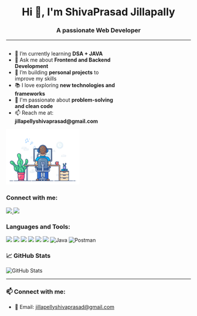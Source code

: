 <h1 align="center">Hi 👋, I'm ShivaPrasad Jillapally</h1>
<h3 align="center">A passionate Web Developer</h3>
<hr>
<div align="center">
  <div style="display: inline-block; max-width: 100%; text-align: left;">
    
  <div style="display: inline-block; vertical-align: top; width: 60%; min-width: 250px;">
    <ul>
      <li>🌱 I’m currently learning <strong>DSA + JAVA</strong></li>
      <li>💬 Ask me about <strong>Frontend and Backend Development</strong></li>
      <li>🚀 I’m building <strong>personal projects</strong> to improve my skills</li>
      <li>📚 I love exploring <strong>new technologies and frameworks</strong></li>
      <li>🧠 I'm passionate about <strong>problem-solving and clean code</strong></li>
      <li>📫 Reach me at: <strong>jillapellyshivaprasad@gmail.com</strong></li>
    </ul>
  </div>

  <div style="display: inline-block; vertical-align: top; width: 35%; min-width: 200px; text-align: center;">
    <img src="https://github.com/Shiva-ux67/Shiva-ux67/blob/main/coding.gif?raw=true" width="250px" alt="Coding gif" />
  </div>

  </div>
</div>




### Connect with me:

<p align="left">
  <a href="[https://www.linkedin.com/in/your-link](https://www.linkedin.com/in/shivaprasad-jillapally-181087334)" target="_blank">
 <img src="https://img.icons8.com/fluency/48/linkedin.png" width="30px" />
  </a>
  <a href="[https://www.instagram.com/your-profile/](https://www.instagram.com/invites/contact/?utm_source=ig_contact_invite&utm_medium=copy_link&utm_content=mq6xit0)" target="_blank">
    <img src="https://img.icons8.com/color/48/instagram-new--v1.png" width="30px" />
  </a>
</p>


### Languages and Tools:

<p align="left">
  <img src="https://cdn.jsdelivr.net/gh/devicons/devicon/icons/html5/html5-original.svg" width="40px"/>
  <img src="https://cdn.jsdelivr.net/gh/devicons/devicon/icons/css3/css3-original.svg" width="40px"/>
  <img src="https://cdn.jsdelivr.net/gh/devicons/devicon/icons/javascript/javascript-original.svg" width="40px"/>
  <img src="https://cdn.jsdelivr.net/gh/devicons/devicon/icons/react/react-original.svg" width="40px"/>
  <img src="https://cdn.jsdelivr.net/gh/devicons/devicon/icons/mysql/mysql-original.svg" width="40px"/>
  <img src="https://cdn.jsdelivr.net/gh/devicons/devicon/icons/python/python-original.svg" width="40px"/>
  <img src="https://cdn.jsdelivr.net/gh/devicons/devicon/icons/java/java-original.svg" width="40px" alt="Java" />
  <img src="https://www.vectorlogo.zone/logos/getpostman/getpostman-icon.svg" width="40px" alt="Postman" />
</p>



### 📈 GitHub Stats
![GitHub Stats](https://github-readme-stats.vercel.app/api?username=shivaprasadj&show_icons=true)

---

### 📫 Connect with me:
- 📧 Email: jillapellyshivaprasad@gmail.com




